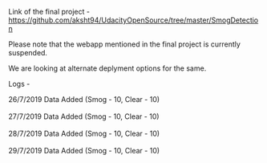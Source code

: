 Link of the final project - https://github.com/aksht94/UdacityOpenSource/tree/master/SmogDetection

Please note that the webapp mentioned in the final project is currently suspended.

We are looking at alternate deplyment options for the same.

Logs - 

26/7/2019 Data Added (Smog - 10, Clear - 10)<br></br>
27/7/2019 Data Added (Smog - 10, Clear - 10)<br></br>
28/7/2019 Data Added (Smog - 10, Clear - 10)<br></br>
29/7/2019 Data Added (Smog - 10, Clear - 10)<br></br>

